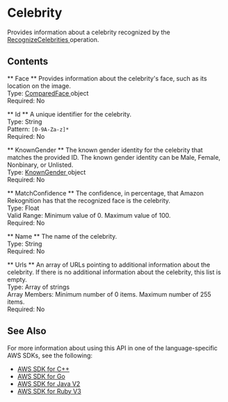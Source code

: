# Celebrity<a name="API_Celebrity"></a>

Provides information about a celebrity recognized by the [ RecognizeCelebrities ](API_RecognizeCelebrities.md) operation\.

## Contents<a name="API_Celebrity_Contents"></a>

 ** Face **   <a name="rekognition-Type-Celebrity-Face"></a>
Provides information about the celebrity's face, such as its location on the image\.  
Type: [ ComparedFace ](API_ComparedFace.md) object  
Required: No

 ** Id **   <a name="rekognition-Type-Celebrity-Id"></a>
A unique identifier for the celebrity\.   
Type: String  
Pattern: `[0-9A-Za-z]*`   
Required: No

 ** KnownGender **   <a name="rekognition-Type-Celebrity-KnownGender"></a>
The known gender identity for the celebrity that matches the provided ID\. The known gender identity can be Male, Female, Nonbinary, or Unlisted\.  
Type: [ KnownGender ](API_KnownGender.md) object  
Required: No

 ** MatchConfidence **   <a name="rekognition-Type-Celebrity-MatchConfidence"></a>
The confidence, in percentage, that Amazon Rekognition has that the recognized face is the celebrity\.  
Type: Float  
Valid Range: Minimum value of 0\. Maximum value of 100\.  
Required: No

 ** Name **   <a name="rekognition-Type-Celebrity-Name"></a>
The name of the celebrity\.  
Type: String  
Required: No

 ** Urls **   <a name="rekognition-Type-Celebrity-Urls"></a>
An array of URLs pointing to additional information about the celebrity\. If there is no additional information about the celebrity, this list is empty\.  
Type: Array of strings  
Array Members: Minimum number of 0 items\. Maximum number of 255 items\.  
Required: No

## See Also<a name="API_Celebrity_SeeAlso"></a>

For more information about using this API in one of the language\-specific AWS SDKs, see the following:
+  [ AWS SDK for C\+\+](https://docs.aws.amazon.com/goto/SdkForCpp/rekognition-2016-06-27/Celebrity) 
+  [ AWS SDK for Go](https://docs.aws.amazon.com/goto/SdkForGoV1/rekognition-2016-06-27/Celebrity) 
+  [ AWS SDK for Java V2](https://docs.aws.amazon.com/goto/SdkForJavaV2/rekognition-2016-06-27/Celebrity) 
+  [ AWS SDK for Ruby V3](https://docs.aws.amazon.com/goto/SdkForRubyV3/rekognition-2016-06-27/Celebrity) 